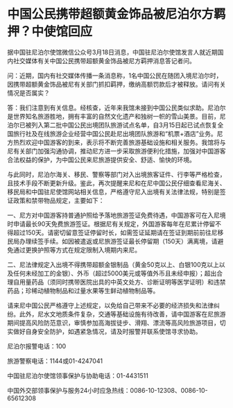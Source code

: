 # 中国公民携带超额黄金饰品被尼泊尔方羁押？中使馆回应

据中国驻尼泊尔使馆微信公众号3月18日消息，中国驻尼泊尔使馆发言人就近期国内社交媒体有关中国公民携带超额黄金饰品被尼方羁押消息答记者问。

问：近期，国内有社交媒体传播一条消息称，1名中国公民在随团入境尼泊尔时，因携带超额黄金饰品被尼有关部门抓扣羁押，缴纳高额罚款后才被释放。请问有关情况是否属实？

答：我们注意到有关信息。经核查，近年来我馆未接到中国公民类似求助。尼泊尔是世界知名旅游胜地，拥有丰富的自然文化遗产和独树一帜的雪山美景。目前，尼泊尔已被列入第二批中国公民出境团队旅游试点名单，自3月15日起已试点恢复全国旅行社及在线旅游企业经营中国公民赴尼出境团队旅游和“机票+酒店”业务。尼方热烈欢迎中国游客的到来，表示将不断完善旅游基础设施和相关服务。我馆将与尼有关部门加强沟通协调，推动尼方进一步采取旅游便利化措施，加强对中国游客合法权益的保护，为中国公民来尼旅游提供安全、舒适、愉快的环境。

与此同时，尼泊尔海关、移民、警察等部门对入出境旅客证件、行李等严格检查，且技术手段不断更新升级。鉴此，再次提醒来尼和在尼中国公民仔细查看尼海关、移民局和中国驻尼使馆网站相关信息，严格遵守尼入出境有关法律法规，特别是签证政策和禁带物品规定，主要如下：

一、尼方对中国游客持普通护照给予落地旅游签证免费待遇，中国游客可在入尼境时申请最长90天免费旅游签证。根据尼有关规定，外国游客每年在尼累计停留不得超过150天。请密切留意签证停留时长，如需签证延期请在签证到期前前往尼移民局办理续签手续。如因被遣返或尼旅游签证最长停留期（150天）满离境，请避免通过更换护照等方式在规定限制入境期内来尼。

二、尼法律规定入出境不得携带超额金银制品（黄金50克以上、白银100克以上以及任何未经加工的金银）、外币（超过5000美元或等值外币且未经申报）；超出合理自用量药品（须同时携带医院出具的中英文处方、诊断证明等医学证明）和违禁药品；珍稀动植物制品和过量水果等生鲜动植物制品等。

请来尼中国公民严格遵守上述规定，以免给自己带来不必要的经济损失和法律纠纷。此外，尼水文地质条件复杂，交通等基础设施有待改善，请中国游客在尼旅游期间提高风险防范意识，审慎参加高海拔徒步、滑翔、漂流等高风险旅游项目，切实做好自身安全防护，如遇紧急情况，请及时报警并联系使馆寻求协助。

尼泊尔报警电话：100

旅游警察电话：1144或01-4247041

中国驻尼泊尔使馆领事保护与协助电话：01-4431511

中国外交部领事保护与服务24小时应急热线：0086-10-12308、0086-10-65612308

